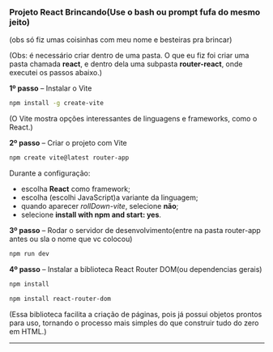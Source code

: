 ### Projeto React Brincando(Use o bash ou prompt fufa do mesmo jeito)
(obs só fiz umas coisinhas com meu nome e besteiras pra brincar)

(Obs: é necessário criar dentro de uma pasta. O que eu fiz foi criar uma pasta chamada **react**, e dentro dela uma subpasta **router-react**, onde executei os passos abaixo.)

**1º passo** – Instalar o Vite

```bash
npm install -g create-vite
```

(O Vite mostra opções interessantes de linguagens e frameworks, como o React.)

**2º passo** – Criar o projeto com Vite

```bash
npm create vite@latest router-app
```

Durante a configuração:

* escolha **React** como framework;
* escolha (escolhi JavaScript)a variante da linguagem;
* quando aparecer *rollDown-vite*, selecione **não**;
* selecione **install with npm and start: yes**.

**3º passo** – Rodar o servidor de desenvolvimento(entre na pasta router-app antes ou sla o nome que vc colocou)

```bash
npm run dev
```

**4º passo** – Instalar a biblioteca React Router DOM(ou dependencias gerais)

```bash
npm install
```

```bash
npm install react-router-dom
```

(Essa biblioteca facilita a criação de páginas, pois já possui objetos prontos para uso, tornando o processo mais simples do que construir tudo do zero em HTML.)

---
